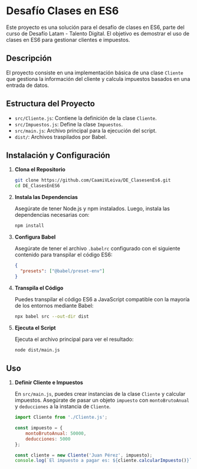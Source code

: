 # Desafío Clases en ES6

Este proyecto es una solución para el desafío de clases en ES6, parte del curso de Desafío Latam - Talento Digital. El objetivo es demostrar el uso de clases en ES6 para gestionar clientes e impuestos.

## Descripción

El proyecto consiste en una implementación básica de una clase `Cliente` que gestiona la información del cliente y calcula impuestos basados en una entrada de datos.

## Estructura del Proyecto

- `src/Cliente.js`: Contiene la definición de la clase `Cliente`.
- `src/Impuestos.js`: Define la clase `Impuestos`.
- `src/main.js`: Archivo principal para la ejecución del script.
- `dist/`: Archivos traspilados por Babel.

## Instalación y Configuración

1. **Clona el Repositorio**

    ```bash
    git clone https://github.com/CaamiVLeiva/DE_ClasesenEs6.git
    cd DE_ClasesEnES6
    ```

2. **Instala las Dependencias**

    Asegúrate de tener Node.js y npm instalados. Luego, instala las dependencias necesarias con:

    ```bash
    npm install
    ```

3. **Configura Babel**

    Asegúrate de tener el archivo `.babelrc` configurado con el siguiente contenido para transpilar el código ES6:

    ```json
    {
      "presets": ["@babel/preset-env"]
    }
    ```

4. **Transpila el Código**

    Puedes transpilar el código ES6 a JavaScript compatible con la mayoría de los entornos mediante Babel:

    ```bash
    npx babel src --out-dir dist
    ```

5. **Ejecuta el Script**

    Ejecuta el archivo principal para ver el resultado:

    ```bash
    node dist/main.js
    ```

## Uso

1. **Definir Cliente e Impuestos**

    En `src/main.js`, puedes crear instancias de la clase `Cliente` y calcular impuestos. Asegúrate de pasar un objeto `impuesto` con `montoBrutoAnual` y `deducciones` a la instancia de `Cliente`.

    ```js
    import Cliente from './Cliente.js';

    const impuesto = {
        montoBrutoAnual: 50000,
        deducciones: 5000
    };

    const cliente = new Cliente('Juan Pérez', impuesto);
    console.log(`El impuesto a pagar es: ${cliente.calcularImpuesto()}`);
    ```



